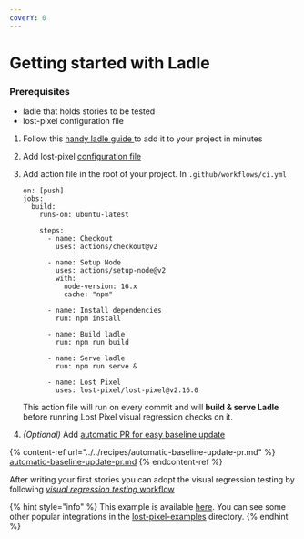 ```yaml
---
coverY: 0
---
```


# Getting started with Ladle

### Prerequisites

* ladle that holds stories to be tested
* lost-pixel configuration file

1. Follow this [handy ladle guide ](https://ladle.dev/docs/setup)to add it to your project in minutes
2. Add lost-pixel [configuration file](../../setup/project-configuration/modes.md#ladle)
3.  Add action file in the root of your project. In `.github/workflows/ci.yml`

    ```
    on: [push]
    jobs:
      build:
        runs-on: ubuntu-latest

        steps:
          - name: Checkout
            uses: actions/checkout@v2

          - name: Setup Node
            uses: actions/setup-node@v2
            with:
              node-version: 16.x
              cache: "npm"

          - name: Install dependencies
            run: npm install

          - name: Build ladle
            run: npm run build

          - name: Serve ladle
            run: npm run serve &

          - name: Lost Pixel
            uses: lost-pixel/lost-pixel@v2.16.0
    ```

    This action file will run on every commit and will **build & serve Ladle** before running Lost Pixel visual regression checks on it.&#x20;
4. _(Optional)_ Add [automatic PR for easy baseline update](../../recipes/automatic-baseline-update-pr.md)

{% content-ref url="../../recipes/automatic-baseline-update-pr.md" %}
[automatic-baseline-update-pr.md](../../recipes/automatic-baseline-update-pr.md)
{% endcontent-ref %}

After writing your first stories you can adopt the visual regression testing by following [_visual regression testing_ workflow](../testing-workflow-github-actions.md)

{% hint style="info" %}
This example is available [here](https://github.com/lost-pixel/lost-pixel-examples/tree/main/example-ladle). You can see some other popular integrations in the [lost-pixel-examples](https://github.com/lost-pixel/lost-pixel-examples) directory.
{% endhint %}
